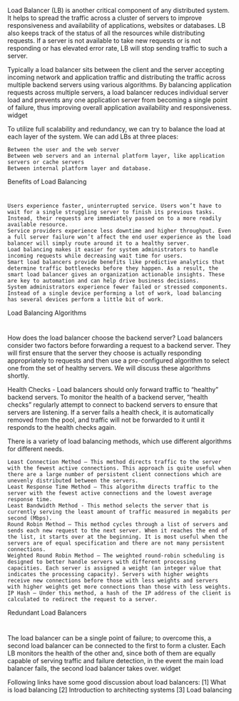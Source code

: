 Load Balancer (LB) is another critical component of any distributed system. It helps to spread the traffic across a cluster of servers to improve responsiveness and availability of applications, websites or databases. LB also keeps track of the status of all the resources while distributing requests. If a server is not available to take new requests or is not responding or has elevated error rate, LB will stop sending traffic to such a server.

Typically a load balancer sits between the client and the server accepting incoming network and application traffic and distributing the traffic across multiple backend servers using various algorithms. By balancing application requests across multiple servers, a load balancer reduces individual server load and prevents any one application server from becoming a single point of failure, thus improving overall application availability and responsiveness.
widget

To utilize full scalability and redundancy, we can try to balance the load at each layer of the system. We can add LBs at three places:

    Between the user and the web server
    Between web servers and an internal platform layer, like application servers or cache servers
    Between internal platform layer and database.

Benefits of Load Balancing

#

    Users experience faster, uninterrupted service. Users won’t have to wait for a single struggling server to finish its previous tasks. Instead, their requests are immediately passed on to a more readily available resource.
    Service providers experience less downtime and higher throughput. Even a full server failure won’t affect the end user experience as the load balancer will simply route around it to a healthy server.
    Load balancing makes it easier for system administrators to handle incoming requests while decreasing wait time for users.
    Smart load balancers provide benefits like predictive analytics that determine traffic bottlenecks before they happen. As a result, the smart load balancer gives an organization actionable insights. These are key to automation and can help drive business decisions.
    System administrators experience fewer failed or stressed components. Instead of a single device performing a lot of work, load balancing has several devices perform a little bit of work.

Load Balancing Algorithms

#

How does the load balancer choose the backend server?
Load balancers consider two factors before forwarding a request to a backend server. They will first ensure that the server they choose is actually responding appropriately to requests and then use a pre-configured algorithm to select one from the set of healthy servers. We will discuss these algorithms shortly.

Health Checks - Load balancers should only forward traffic to “healthy” backend servers. To monitor the health of a backend server, “health checks” regularly attempt to connect to backend servers to ensure that servers are listening. If a server fails a health check, it is automatically removed from the pool, and traffic will not be forwarded to it until it responds to the health checks again.

There is a variety of load balancing methods, which use different algorithms for different needs.

    Least Connection Method — This method directs traffic to the server with the fewest active connections. This approach is quite useful when there are a large number of persistent client connections which are unevenly distributed between the servers.
    Least Response Time Method — This algorithm directs traffic to the server with the fewest active connections and the lowest average response time.
    Least Bandwidth Method - This method selects the server that is currently serving the least amount of traffic measured in megabits per second (Mbps).
    Round Robin Method — This method cycles through a list of servers and sends each new request to the next server. When it reaches the end of the list, it starts over at the beginning. It is most useful when the servers are of equal specification and there are not many persistent connections.
    Weighted Round Robin Method — The weighted round-robin scheduling is designed to better handle servers with different processing capacities. Each server is assigned a weight (an integer value that indicates the processing capacity). Servers with higher weights receive new connections before those with less weights and servers with higher weights get more connections than those with less weights.
    IP Hash — Under this method, a hash of the IP address of the client is calculated to redirect the request to a server.

Redundant Load Balancers

#

The load balancer can be a single point of failure; to overcome this, a second load balancer can be connected to the first to form a cluster. Each LB monitors the health of the other and, since both of them are equally capable of serving traffic and failure detection, in the event the main load balancer fails, the second load balancer takes over.
widget

Following links have some good discussion about load balancers:
[1] What is load balancing
[2] Introduction to architecting systems
[3] Load balancing
